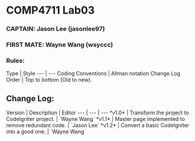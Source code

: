 <h1>COMP4711 Lab03</h1>
<h3>CAPTAIN: Jason Lee (jasonlee97)</h3>
<h3>FIRST MATE: Wayne Wang (wsyccc)</h3>

<h3>Rules: </h3>
Type | Style
--- | --- 
Coding Conventions | Allman notation
Change Log Order | Top to bottom (Old to new).


<h2>Change Log: </h2>
Version | Description  | Editor
--- | --- | ---
*v1.0* | Transform the project to CodeIgniter project. | `Wayne Wang`
*v1.1* | Master page implemented to remove redundant code. | `Jason Lee`
*v1.2* | Convert a basic CodeIgniter into a good one. | `Wayne Wang`




